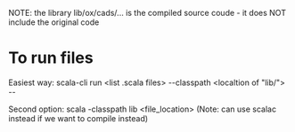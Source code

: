NOTE: the library lib/ox/cads/... is the compiled source coude - it does NOT include the original code

# To run files
Easiest way:
scala-cli run <list .scala files> --classpath <localtion of "lib/"> -- <any flags>

Second option:
scala -classpath lib <file_location>
(Note: can use scalac instead if we want to compile instead)
